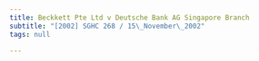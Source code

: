 ```yaml
---
title: Beckkett Pte Ltd v Deutsche Bank AG Singapore Branch
subtitle: "[2002] SGHC 268 / 15\_November\_2002"
tags: null

---
```


